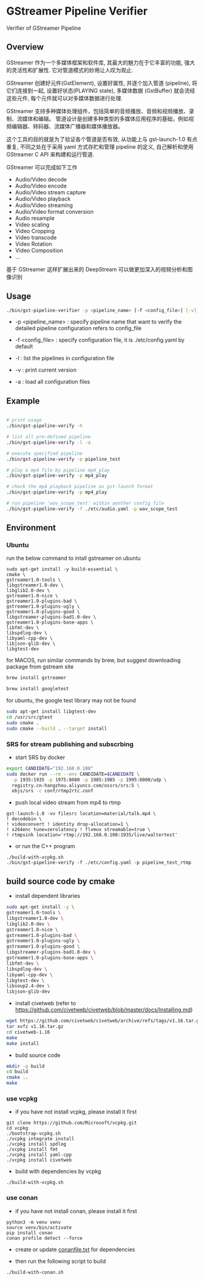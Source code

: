 # GStreamer Pipeline Verifier

Verifier of GStreamer Pipeline 

## Overview

GStreamer 作为一个多媒体框架和软件库, 其最大的魅力在于它丰富的功能, 强大的灵活性和扩展性.
它对管道模式的妙用让人叹为观止.

GStreamer 创建好元件(GstElement), 设置好属性, 并逐个加入管道 (pipeline), 将它们连接到一起, 设置好状态(PLAYING state), 多媒体数据 (GstBuffer) 就会流经这些元件, 每个元件就可以对多媒体数据进行处理.

GStreamer 支持多种媒体处理组件，包括简单的音频播放、音频和视频播放、录制、流媒体和编辑。 
管道设计是创建多种类型的多媒体应用程序的基础，例如视频编辑器、转码器、流媒体广播器和媒体播放器。

这个工具的目的就是为了验证各个管道是否有效, 从功能上与 gst-launch-1.0 有点重复, 不同之处在于采用 yaml 方式存贮和管理 pipeline 的定义, 自己解析和使用 GStreamer C API 来构建和运行管道.

GStreamer 可以完成如下工作

* Audio/Video decode
* Audio/Video encode
* Audio/Video stream capture
* Audio/Video playback
* Audio/Video streaming
* Audio/Video format conversion
* Audio resample
* Video scaling
* Video Cropping
* Video transcode
* Video Rotation
* Video Composition
* ...

基于 GStreamer 这样扩展出来的 DeepStream 可以做更加深入的视频分析和图像识别 

## Usage

```sh
./bin/gst-pipeline-verifier -p <pipeline_name> [-f <config_file>] [-v] [-l]
```
* -p <pipeline_name> : specify pipeline name that want to verify
                       the detailed pipeline configuration refers to config_file

* -f <config_file> : specify configuration file, it is ./etc/config.yaml by default

* -l : list the pipelines in configuration file

* -v : print current version

* -a : load all configuration files

## Example

```sh

# print usage
./bin/gst-pipeline-verify -h

# list all pre-defined pipeline
./bin/gst-pipeline-verify -l -a

# execute specified pipeline
./bin/gst-pipeline-verify -p pipeline_test

# play a mp4 file by pipeline mp4_play
./bin/gst-pipeline-verify -p mp4_play

# check the mp4 playback pipeline as gst-launch format
./bin/gst-pipeline-verify -p mp4_play

# run pipeline 'wav_scope_test' within aonther config file
./bin/gst-pipeline-verify -f ./etc/audio.yaml -p wav_scope_test
```


## Environment

### Ubuntu

run the below command to intall gstreamer on ubuntu

```
sudo apt-get install -y build-essential \
cmake \
gstreamer1.0-tools \
libgstreamer1.0-dev \
libglib2.0-dev \
gstreamer1.0-nice \
gstreamer1.0-plugins-bad \
gstreamer1.0-plugins-ugly \
gstreamer1.0-plugins-good \
libgstreamer-plugins-bad1.0-dev \
gstreamer1.0-plugins-base-apps \
libfmt-dev \
libspdlog-dev \
libyaml-cpp-dev \
libjson-glib-dev \
libgtest-dev

```

for MACOS, run similar commands by brew, but suggest downloading package from gstream site

```sh
brew install gstreamer

brew install googletest
```


for ubuntu, the google test library may not be found

```sh
sudo apt-get install libgtest-dev
cd /usr/src/gtest
sudo cmake .
sudo cmake --build . --target install

```

### SRS for stream publishing and subscrbing

* start SRS by docker

```sh
export CANDIDATE="192.168.0.108"
sudo docker run --rm --env CANDIDATE=$CANDIDATE \
  -p 1935:1935 -p 1975:8080 -p 1985:1985 -p 1995:8000/udp \
  registry.cn-hangzhou.aliyuncs.com/ossrs/srs:5 \
  objs/srs -c conf/rtmp2rtc.conf
```

* push local video stream from mp4 to rtmp

```
gst-launch-1.0 -vv filesrc location=material/talk.mp4 \
! decodebin \
! videoconvert ! identity drop-allocation=1 \
! x264enc tune=zerolatency ! flvmux streamable=true \
! rtmpsink location='rtmp://192.168.0.108:1935/live/waltertest'
```

* or run the C++ program

```
./build-with-vcpkg.sh
./bin/gst-pipeline-verify -f ./etc/config.yaml -p pipeline_test_rtmp
```


## build source code by cmake
* install dependent libraries

```sh
sudo apt-get install -y \
gstreamer1.0-tools \
libgstreamer1.0-dev \
libglib2.0-dev \
gstreamer1.0-nice \
gstreamer1.0-plugins-bad \
gstreamer1.0-plugins-ugly \
gstreamer1.0-plugins-good \
libgstreamer-plugins-bad1.0-dev \
gstreamer1.0-plugins-base-apps \
libfmt-dev \
libspdlog-dev \
libyaml-cpp-dev \
libgtest-dev \
libsoup2.4-dev \
libjson-glib-dev
```

* install civetweb 
(refer to https://github.com/civetweb/civetweb/blob/master/docs/Installing.md)

```sh
wget https://github.com/civetweb/civetweb/archive/refs/tags/v1.16.tar.gz
tar xvfz v1.16.tar.gz
cd civetweb-1.16
make
make install
```

* build source code

```sh
mkdir -p build
cd build
cmake ..
make
```

### use vcpkg

* if you have not install vcpkg, please install it first

```
git clone https://github.com/Microsoft/vcpkg.git
cd vcpkg
./bootstrap-vcpkg.sh
./vcpkg integrate install
./vcpkg install spdlog
./vcpkg install fmt
./vcpkg install yaml-cpp
./vcpkg install civetweb
```

* build with dependencies by vcpkg

```
./build-with-vcpkg.sh
```

### use conan

* if you have not install conan, please install it first
```
python3 -m venv venv
source venv/bin/activate
pip install conan
conan profile detect --force
```

* create or update [conanfile.txt](conanfile.txt) for dependencies
  
* then run the following script to build
  
```
./build-with-conan.sh

```


